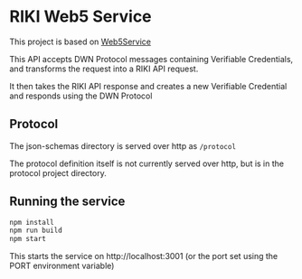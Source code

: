 # RIKI Web5 Service

This project is based on [Web5Service](https://github.com/TBD54566975/incubation-tblend)

This API accepts DWN Protocol messages containing Verifiable Credentials, and transforms the request into a RIKI API request.

It then takes the RIKI API response and creates a new Verifiable Credential and responds using the DWN Protocol

## Protocol

The json-schemas directory is served over http as `/protocol`

The protocol definition itself is not currently served over http, but is in the protocol project directory.

## Running the service

```sh
npm install
npm run build
npm start
```

This starts the service on http://localhost:3001 (or the port set using the PORT environment variable)